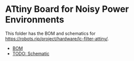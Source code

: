 # ATtiny Board for Noisy Power Environments

This folder has the BOM and schematics for https://robots.rip/project/hardware/lc-filter-attiny/.

- [BOM](./bom.csv)
- [TODO: Schematic](./bom.csv)
